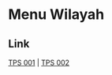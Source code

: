 # Menu Wilayah

## Link

[TPS 001](https://github.com/gigit-pemilu/pemilu-2024-71-sulawesi-utara/tree/main/pileg-dpr/hitung-suara/sub/71-sulawesi-utara/sub/11-bolaang-mongondow-selatan/sub/07-tomini/sub/2006-milangodaa-utara/sub/001-tps)
 | 
[TPS 002](https://github.com/gigit-pemilu/pemilu-2024-71-sulawesi-utara/tree/main/pileg-dpr/hitung-suara/sub/71-sulawesi-utara/sub/11-bolaang-mongondow-selatan/sub/07-tomini/sub/2006-milangodaa-utara/sub/002-tps)

